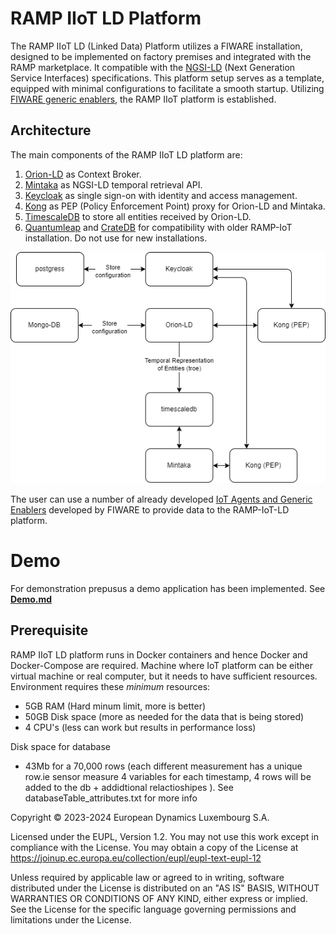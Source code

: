 # RAMP IIoT LD Platform
The RAMP IIoT LD (Linked Data) Platform utilizes a FIWARE installation, designed to be implemented on factory premises and integrated with the RAMP marketplace. It compatible with the [NGSI-LD](https://www.etsi.org/deliver/etsi_gs/CIM/001_099/009/01.07.01_60/gs_cim009v010701p.pdf) (Next Generation Service Interfaces) specifications. This platform setup serves as a template, equipped with minimal configurations to facilitate a smooth startup. Utilizing [FIWARE generic enablers](https://github.com/FIWARE/catalogue), the RAMP IIoT platform is established. 

## Architecture 
The main components of the RAMP IIoT LD platform are:
1. [Orion-LD](https://github.com/FIWARE/context.Orion-LD) as Context Broker.
2. [Mintaka](https://github.com/FIWARE/mintaka) as NGSI-LD temporal retrieval API.
3. [Keycloak](https://www.keycloak.org/) as single sign-on with identity and access management.
4. [Kong](https://github.com/FIWARE/kong-plugins-fiware) as PEP (Policy Enforcement Point) proxy for Orion-LD and Mintaka.
5. [TimescaleDB](https://www.timescale.com/) to store all entities received by Orion-LD.
6. [Quantumleap](https://github.com/orchestracities/ngsi-timeseries-api) and [CrateDB](https://cratedb.com) for compatibility with older RAMP-IoT installation. Do not use for new installations.

![RAMP IIoT LD Architecture](RAMP-IIOT.png)

The user can use a number of already developed [IoT Agents and Generic Enablers](https://github.com/FIWARE/catalogue#interface-with-iot-robots-and-third-party-systems) developed by FIWARE to provide data to the RAMP-IoT-LD platform.

# Demo
For demonstration prepusus a demo application has been implemented. See **[Demo.md](demo/Demo.md)**

## Prerequisite
RAMP IIoT LD platform runs in Docker containers and hence Docker and Docker-Compose are required. Machine where IoT platform can be either virtual machine or real computer, but it needs to have sufficient resources. Environment requires these _minimum_ resources:
- 5GB RAM (Hard minum limit, more is better)
- 50GB Disk space (more as needed for the data that is being stored)
- 4 CPU's (less can work but results in performance loss)

Disk space for database
- 43Mb for a 70,000 rows (each different measurement has a unique row.ie sensor measure 4 variables for each timestamp, 4 rows will be added to the db + addidtional relactioshipes ).
See databaseTable_attributes.txt for more info








Copyright © 2023-2024 European Dynamics Luxembourg S.A.

Licensed under the EUPL, Version 1.2.
You may not use this work except in compliance with the License.
You may obtain a copy of the License at https://joinup.ec.europa.eu/collection/eupl/eupl-text-eupl-12 


Unless required by applicable law or agreed to in writing, software distributed under the License is distributed on an "AS IS" BASIS,
WITHOUT WARRANTIES OR CONDITIONS OF ANY KIND, either express or implied. See the License for the specific language governing permissions and limitations under the License.